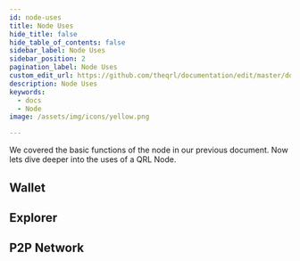 ```yaml
---
id: node-uses
title: Node Uses
hide_title: false
hide_table_of_contents: false
sidebar_label: Node Uses
sidebar_position: 2
pagination_label: Node Uses
custom_edit_url: https://github.com/theqrl/documentation/edit/master/docs/basics/what-is-qrl.md
description: Node Uses
keywords:
  - docs
  - Node
image: /assets/img/icons/yellow.png

---
```


We covered the basic functions of the node in our previous document. Now lets dive deeper into the uses of a QRL Node.

## Wallet

## Explorer

## P2P Network

